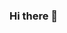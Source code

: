 ### Hi there 👋


<!--
**tonidavis/tonidavis** is a ✨ _special_ ✨ repository because its `README.md` (this file) appears on your GitHub profile.

Here are some ideas to get you started:

- 🔭 I’m currently working on Web Development.
- 🤞 I’m currently learning javascript.
- 👯 I’m looking to collaborate n ...
- 🤔 I’m looking for help with ...
- 💬 Ask me about ...
- 📫 How to reach me: tonidavis@alpinedistrict.org
- 😄 Pronouns: she
- ⚡ Fun fact: I like to term square dance :fun activity.
<!--
https://www.markdownguide.org/cheat-sheet/
https://emojipedia.org/
windows key . 
emoji on mac command ctrl space
-->
